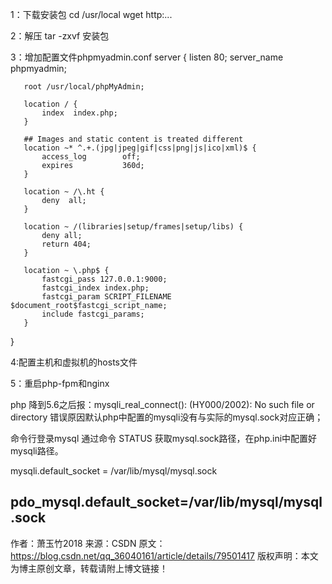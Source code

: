 1：下载安装包
cd /usr/local
wget http:...

2：解压 
tar -zxvf 安装包

3：增加配置文件phpmyadmin.conf
server {
       listen   80;
       server_name phpmyadmin;
       
       root /usr/local/phpMyAdmin;

       location / {
           index  index.php;
       }

       ## Images and static content is treated different
       location ~* ^.+.(jpg|jpeg|gif|css|png|js|ico|xml)$ {
           access_log        off;
           expires           360d;
       }

       location ~ /\.ht {
           deny  all;
       }

       location ~ /(libraries|setup/frames|setup/libs) {
           deny all;
           return 404;
       }

       location ~ \.php$ {
           fastcgi_pass 127.0.0.1:9000;
           fastcgi_index index.php;
           fastcgi_param SCRIPT_FILENAME $document_root$fastcgi_script_name;
           include fastcgi_params;
       }
}

4:配置主机和虚拟机的hosts文件

5：重启php-fpm和nginx



php 降到5.6之后报：mysqli_real_connect(): (HY000/2002): No such file or directory
错误原因默认php中配置的mysqli没有与实际的mysql.sock对应正确；

命令行登录mysql 通过命令 STATUS 获取mysql.sock路径，在php.ini中配置好mysqli路径。

mysqli.default_socket = /var/lib/mysql/mysql.sock

pdo_mysql.default_socket=/var/lib/mysql/mysql.sock
--------------------- 
作者：萧玉竹2018 
来源：CSDN 
原文：https://blog.csdn.net/qq_36040161/article/details/79501417 
版权声明：本文为博主原创文章，转载请附上博文链接！
